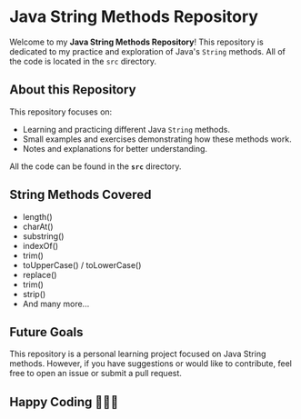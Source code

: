 # Java String Methods Repository

Welcome to my **Java String Methods Repository**! This repository is dedicated to my practice and exploration of Java's `String` methods. All of the code is located in the `src` directory.

## About this Repository

This repository focuses on:
- Learning and practicing different Java `String` methods.
- Small examples and exercises demonstrating how these methods work.
- Notes and explanations for better understanding.

All the code can be found in the **`src`** directory.

## String Methods Covered
- length()
- charAt()
- substring()
- indexOf()
- trim()
- toUpperCase() / toLowerCase()
- replace()
- trim()
- strip()
- And many more...

## Future Goals
This repository is a personal learning project focused on Java String methods. However, if you have suggestions or would like to contribute, feel free to open an issue or submit a pull request.

## Happy Coding 👨🏻‍💻

